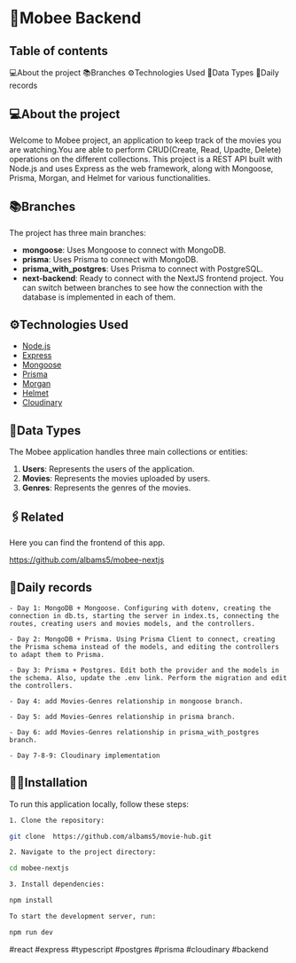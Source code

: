 # 🐝Mobee Backend

## Table of contents

💻About the project
📚Branches
⚙️Technologies Used
📍Data Types
📝Daily records

## 💻About the project

Welcome to Mobee project, an application to keep track of the movies you are watching.You are able to perform CRUD(Create, Read, Upadte, Delete) operations on the different collections.
 This project is a REST API built with Node.js and uses Express as the web framework, along with Mongoose, Prisma, Morgan, and Helmet for various functionalities.


## 📚Branches

The project has three main branches:

- **mongoose**: Uses Mongoose to connect with MongoDB.
- **prisma**: Uses Prisma to connect with MongoDB.
- **prisma_with_postgres**: Uses Prisma to connect with PostgreSQL.
- **next-backend**: Ready to connect with the NextJS frontend project.
You can switch between branches to see how the connection with the database is implemented in each of them.

## ⚙️Technologies Used

- [Node.js](https://nodejs.org/)
- [Express](https://expressjs.com/)
- [Mongoose](https://mongoosejs.com/)
- [Prisma](https://www.prisma.io/)
- [Morgan](https://github.com/expressjs/morgan)
- [Helmet](https://helmetjs.github.io/)
- [Cloudinary](https://cloudinary.com/documentation)

## 📍Data Types

The Mobee application handles three main collections or entities:

1. **Users**: Represents the users of the application.
2. **Movies**: Represents the movies uploaded by users.
3. **Genres**: Represents the genres of the movies.


## 🖇️Related

Here you can find the frontend of this app.

https://github.com/albams5/mobee-nextjs




## 📝Daily records
    - Day 1: MongoDB + Mongoose. Configuring with dotenv, creating the connection in db.ts, starting the server in index.ts, connecting the routes, creating users and movies models, and the controllers.

    - Day 2: MongoDB + Prisma. Using Prisma Client to connect, creating the Prisma schema instead of the models, and editing the controllers to adapt them to Prisma.

    - Day 3: Prisma + Postgres. Edit both the provider and the models in the schema. Also, update the .env link. Perform the migration and edit the controllers.

    - Day 4: add Movies-Genres relationship in mongoose branch.

    - Day 5: add Movies-Genres relationship in prisma branch.

    - Day 6: add Movies-Genres relationship in prisma_with_postgres branch.
    
    - Day 7-8-9: Cloudinary implementation

## 🧑‍💻Installation

To run this application locally, follow these steps:

```bash
1. Clone the repository:

git clone  https://github.com/albams5/movie-hub.git

2. Navigate to the project directory:

cd mobee-nextjs

3. Install dependencies:

npm install

To start the development server, run:

npm run dev

```

#react #express #typescript #postgres #prisma #cloudinary #backend
